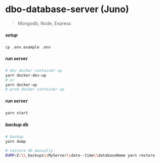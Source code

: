 # dbo-database-server (Juno)

> Mongodb, Node, Express

##### setup

```
cp .env.example .env
```

##### run server

```sh
# dev docker container up
yarn docker-dev-up
# or
yarn docker-up
# prod docker container up
```

##### run server

```sh
yarn start
```

##### backup db

```sh
# backup
yarn dump

# restore db manually
DUMP=Z:\\_backups\\MyServer\\date--time\\databaseName yarn restore
```
